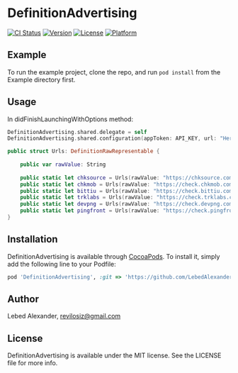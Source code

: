 # DefinitionAdvertising

[![CI Status](https://img.shields.io/travis/Admin/DefinitionAdvertising.svg?style=flat)](https://travis-ci.org/Admin/DefinitionAdvertising)
[![Version](https://img.shields.io/cocoapods/v/DefinitionAdvertising.svg?style=flat)](https://cocoapods.org/pods/DefinitionAdvertising)
[![License](https://img.shields.io/cocoapods/l/DefinitionAdvertising.svg?style=flat)](https://cocoapods.org/pods/DefinitionAdvertising)
[![Platform](https://img.shields.io/cocoapods/p/DefinitionAdvertising.svg?style=flat)](https://cocoapods.org/pods/DefinitionAdvertising)

## Example

To run the example project, clone the repo, and run `pod install` from the Example directory first.

## Usage
In didFinishLaunchingWithOptions method:
```swift
DefinitionAdvertising.shared.delegate = self
DefinitionAdvertising.shared.configuration(appToken: API_KEY, url: "Here select URL from Enum or enter your")

public struct Urls: DefinitionRawRepresentable {
        
    public var rawValue: String
        
    public static let chksource = Urls(rawValue: "https://chksource.com")
    public static let chkmob = Urls(rawValue: "https://check.chkmob.com")
    public static let bittiu = Urls(rawValue: "https://check.bittiu.com")
    public static let trklabs = Urls(rawValue: "https://check.trklabs.com")
    public static let devpng = Urls(rawValue: "https://check.devpng.com")
    public static let pingfront = Urls(rawValue: "https://check.pingfront.com")
}
```

## Installation

DefinitionAdvertising is available through [CocoaPods](https://cocoapods.org). To install
it, simply add the following line to your Podfile:

```ruby
pod 'DefinitionAdvertising', :git => 'https://github.com/LebedAlexander/DefinitionAdvertising'
```

## Author
Lebed Alexander, revilosiz@gmail.com

## License

DefinitionAdvertising is available under the MIT license. See the LICENSE file for more info.
